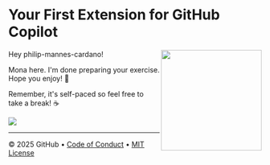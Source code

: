 # Your First Extension for GitHub Copilot

<img src="https://octodex.github.com/images/Professortocat_v2.png" align="right" height="200px" />

Hey philip-mannes-cardano!

Mona here. I'm done preparing your exercise. Hope you enjoy! 💚

Remember, it's self-paced so feel free to take a break! ☕️

[![](https://img.shields.io/badge/Go%20to%20Exercise-%E2%86%92-1f883d?style=for-the-badge&logo=github&labelColor=197935)](https://github.com/philip-mannes-cardano/skills-your-first-extension-for-github-copilot-philip-mannes/issues/1)

---

&copy; 2025 GitHub &bull; [Code of Conduct](https://www.contributor-covenant.org/version/2/1/code_of_conduct/code_of_conduct.md) &bull; [MIT License](https://gh.io/mit)

